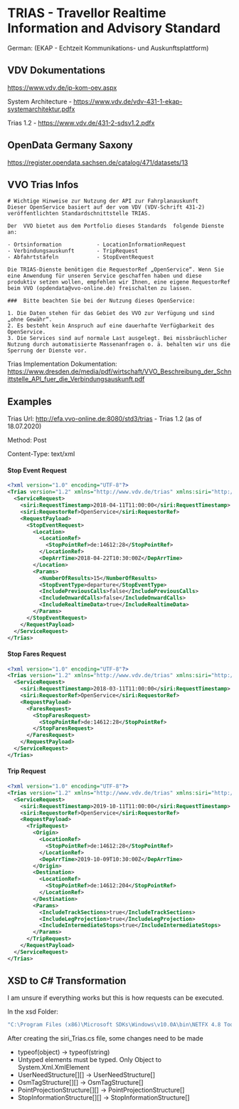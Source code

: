 ﻿# TRIAS - Travellor Realtime Information and Advisory Standard 
German: (EKAP - Echtzeit Kommunikations- und Auskunftsplattform)


## VDV Dokumentations
https://www.vdv.de/ip-kom-oev.aspx

System Architecture - https://www.vdv.de/vdv-431-1-ekap-systemarchitektur.pdfx

Trias 1.2 - https://www.vdv.de/431-2-sdsv1.2.pdfx

## OpenData Germany Saxony
https://register.opendata.sachsen.de/catalog/471/datasets/13

## VVO Trias Infos

```
# Wichtige Hinweise zur Nutzung der API zur Fahrplanauskunft
Dieser OpenService basiert auf der vom VDV (VDV-Schrift 431-2) veröffentlichten Standardschnittstelle TRIAS. 

Der  VVO bietet aus dem Portfolio dieses Standards  folgende Dienste an:

- Ortsinformation 		    - LocationInformationRequest 
- Verbindungsauskunft 		- TripRequest 
- Abfahrtstafeln 			- StopEventRequest

Die TRIAS-Dienste benötigen die RequestorRef „OpenService“. Wenn Sie eine Anwendung für unseren Service geschaffen haben und diese produktiv setzen wollen, empfehlen wir Ihnen, eine eigene RequestorRef beim VVO (opdendata@vvo-online.de) freischalten zu lassen. 

###  Bitte beachten Sie bei der Nutzung dieses OpenService:

1. Die Daten stehen für das Gebiet des VVO zur Verfügung und sind „ohne Gewähr“.
2. Es besteht kein Anspruch auf eine dauerhafte Verfügbarkeit des OpenService.
3. Die Services sind auf normale Last ausgelegt. Bei missbräuchlicher Nutzung durch automatisierte Massenanfragen o. ä. behalten wir uns die Sperrung der Dienste vor. 
```

Trias Implementation Dokumentation: https://www.dresden.de/media/pdf/wirtschaft/VVO_Beschreibung_der_Schnittstelle_API_fuer_die_Verbindungsauskunft.pdf

## Examples

Trias Url: http://efa.vvo-online.de:8080/std3/trias - Trias 1.2 (as of 18.07.2020)

Method: Post

Content-Type: text/xml

#### Stop Event Request
```xml
<?xml version="1.0" encoding="UTF-8"?>
<Trias version="1.2" xmlns="http://www.vdv.de/trias" xmlns:siri="http://www.siri.org.uk/siri" xmlns:xsi="http://www.w3.org/2001/XMLSchema-instance" xsi:schemaLocation="http://www.vdv.de/trias ../../trias-xsd-v1.2/Trias.xsd">
  <ServiceRequest>
    <siri:RequestTimestamp>2018-04-11T11:00:00</siri:RequestTimestamp>
    <siri:RequestorRef>OpenService</siri:RequestorRef>
    <RequestPayload>
      <StopEventRequest>
        <Location>
          <LocationRef>
            <StopPointRef>de:14612:28</StopPointRef>
          </LocationRef>
          <DepArrTime>2018-04-22T10:30:00Z</DepArrTime>
        </Location>
        <Params>
          <NumberOfResults>15</NumberOfResults>
          <StopEventType>departure</StopEventType>
          <IncludePreviousCalls>false</IncludePreviousCalls>
          <IncludeOnwardCalls>false</IncludeOnwardCalls>
          <IncludeRealtimeData>true</IncludeRealtimeData>
        </Params>
      </StopEventRequest>
    </RequestPayload>
  </ServiceRequest>
</Trias>
```

#### Stop Fares Request 
```xml
<?xml version="1.0" encoding="UTF-8"?>
<Trias version="1.2" xmlns="http://www.vdv.de/trias" xmlns:siri="http://www.siri.org.uk/siri" xmlns:xsi="http://www.w3.org/2001/XMLSchema-instance" xsi:schemaLocation="http://www.vdv.de/trias ../../trias-xsd-v1.2/Trias.xsd">
  <ServiceRequest>
    <siri:RequestTimestamp>2018-03-11T11:00:00</siri:RequestTimestamp>
    <siri:RequestorRef>OpenService</siri:RequestorRef>
    <RequestPayload>
      <FaresRequest>
        <StopFaresRequest>
          <StopPointRef>de:14612:28</StopPointRef>
        </StopFaresRequest>
      </FaresRequest>
    </RequestPayload>
  </ServiceRequest>
</Trias>
```

#### Trip Request 
```xml
<?xml version="1.0" encoding="UTF-8"?>
<Trias version="1.2" xmlns="http://www.vdv.de/trias" xmlns:siri="http://www.siri.org.uk/siri" xmlns:xsi="http://www.w3.org/2001/XMLSchema-instance">
  <ServiceRequest>
    <siri:RequestTimestamp>2019-10-11T11:00:00</siri:RequestTimestamp>
    <siri:RequestorRef>OpenService</siri:RequestorRef>
    <RequestPayload>
      <TripRequest>
        <Origin>
          <LocationRef>
            <StopPointRef>de:14612:28</StopPointRef>
          </LocationRef>
          <DepArrTime>2019-10-09T10:30:00Z</DepArrTime>
        </Origin>
        <Destination>
          <LocationRef>
            <StopPointRef>de:14612:204</StopPointRef>
          </LocationRef>
        </Destination>
        <Params>
          <IncludeTrackSections>true</IncludeTrackSections>
          <IncludeLegProjection>true</IncludeLegProjection>
          <IncludeIntermediateStops>true</IncludeIntermediateStops>
        </Params>
      </TripRequest>
    </RequestPayload>
  </ServiceRequest>
</Trias>
```

## XSD to C# Transformation
I am unsure if everything works but this is how requests can be executed.

In the xsd Folder:
```bash
"C:\Program Files (x86)\Microsoft SDKs\Windows\v10.0A\bin\NETFX 4.8 Tools\xsd.exe" siri-1.4/datex2/DATEXIISchema_1_0_1_0.xsd siri-1.4/acsb/acsb_all-v0.3.xsd siri-1.4/ifopt/ifopt_allStopPlace-v0.3.xsd siri-1.4/siri.xsd Trias.xsd /c /n:vdo.trias /f /o:../ /l:CS /order
````
After creating the siri_Trias.cs file, some changes need to be made

- typeof(object) -> typeof(string)
- Untyped elements must be typed. Only Object to System.Xml.XmlElement 
- UserNeedStructure[][] -> UserNeedStructure[]
- OsmTagStructure[][] -> OsmTagStructure[]
- PointProjectionStructure[][] -> PointProjectionStructure[]
- StopInformationStructure[][] -> StopInformationStructure[]

